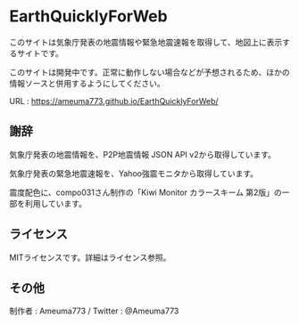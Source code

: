 # EarthQuicklyForWeb
このサイトは気象庁発表の地震情報や緊急地震速報を取得して、地図上に表示するサイトです。

このサイトは開発中です。正常に動作しない場合などが予想されるため、ほかの情報ソースと併用するようにしてください。

URL : https://ameuma773.github.io/EarthQuicklyForWeb/

## 謝辞
気象庁発表の地震情報を、P2P地震情報 JSON API v2から取得しています。

気象庁発表の緊急地震速報を、Yahoo強震モニタから取得しています。

震度配色に、compo031さん制作の「Kiwi Monitor カラースキーム 第2版」の一部を利用しています。

## ライセンス
MITライセンスです。詳細はライセンス参照。

## その他
制作者 : Ameuma773 / Twitter : @Ameuma773
